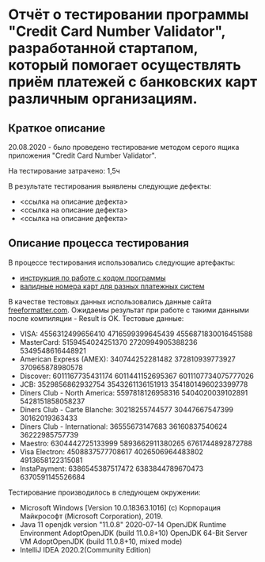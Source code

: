 # Отчёт о тестировании программы "Credit Card Number Validator", разработанной стартапом, который помогает осуществлять приём платежей с банковских карт различным организациям.

## Краткое описание

20.08.2020 - было проведено тестирование методом серого ящика приложения "Credit Card Number Validator".

На тестирование затрачено: 1,5ч

В результате тестирования выявлены следующие дефекты:
* <ссылка на описание дефекта>
* <ссылка на описание дефекта>
* <ссылка на описание дефекта>

## Описание процесса тестирования

В процессе тестирования использовались следующие артефакты:
* [инструкция по работе с кодом программы](https://github.com/netology-code/javaqa-homeworks/tree/master/intro)
* [валидные номера карт для разных платежных систем](https://www.freeformatter.com/credit-card-number-generator-validator.html#validate)

В качестве тестовых данных использовались данные сайта [freeformatter.com](https://www.freeformatter.com/credit-card-number-generator-validator.html). 
Ожидаемы результат при работе с такими данными после компиляции - Result is OK.
Тестовые данные:
* VISA:
4556312499656410
4716599399645439
4556871830016451588
* MasterCard:
5159454024251370
2720994905388236
5349548616448921
* American Express (AMEX):
340744252281482
372810939773927
370965878980578
* Discover:
6011167735431174
6011441152695367
6011107734075777026
* JCB:
3529856862932754
3543261136151913
3541801496023399778
* Diners Club - North America:
5597818126958316
5404020039102891
5428151858058237
* Diners Club - Carte Blanche:
30218255744577
30447667547399
30162019363433
* Diners Club - International:
36555673147683
36160837540624
36222985757739
* Maestro:
6304442725133999
5893662911380265
6761744892872788
* Visa Electron:
4508837577708617
4026506964483802
4913658122315081
* InstaPayment:
6386545387517472
6383844789670473
6370591145526684

Тестирование производилось в следующем окружении:
* Microsoft Windows [Version 10.0.18363.1016]
(c) Корпорация Майкрософт (Microsoft Corporation), 2019. 
* Java 11
openjdk version "11.0.8" 2020-07-14
OpenJDK Runtime Environment AdoptOpenJDK (build 11.0.8+10)
OpenJDK 64-Bit Server VM AdoptOpenJDK (build 11.0.8+10, mixed mode)
* IntelliJ IDEA 2020.2(Community Edition) 
